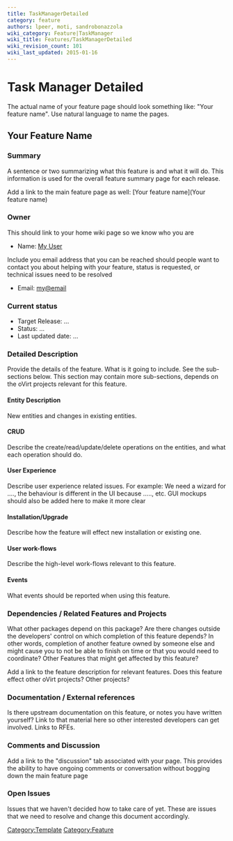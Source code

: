 ```yaml
---
title: TaskManagerDetailed
category: feature
authors: lpeer, moti, sandrobonazzola
wiki_category: Feature|TaskManager
wiki_title: Features/TaskManagerDetailed
wiki_revision_count: 101
wiki_last_updated: 2015-01-16
---
```


# Task Manager Detailed

The actual name of your feature page should look something like: "Your feature name". Use natural language to name the pages.

## Your Feature Name

### Summary

A sentence or two summarizing what this feature is and what it will do. This information is used for the overall feature summary page for each release.

Add a link to the main feature page as well: [Your feature name](Your feature name)

### Owner

This should link to your home wiki page so we know who you are

*   Name: [ My User](User:MyUser)

Include you email address that you can be reached should people want to contact you about helping with your feature, status is requested, or technical issues need to be resolved

*   Email: <my@email>

### Current status

*   Target Release: ...
*   Status: ...
*   Last updated date: ...

### Detailed Description

Provide the details of the feature. What is it going to include. See the sub-sections below. This section may contain more sub-sections, depends on the oVirt projects relevant for this feature.

#### Entity Description

New entities and changes in existing entities.

#### CRUD

Describe the create/read/update/delete operations on the entities, and what each operation should do.

#### User Experience

Describe user experience related issues. For example: We need a wizard for ...., the behaviour is different in the UI because ....., etc. GUI mockups should also be added here to make it more clear

#### Installation/Upgrade

Describe how the feature will effect new installation or existing one.

#### User work-flows

Describe the high-level work-flows relevant to this feature.

#### Events

What events should be reported when using this feature.

### Dependencies / Related Features and Projects

What other packages depend on this package? Are there changes outside the developers' control on which completion of this feature depends? In other words, completion of another feature owned by someone else and might cause you to not be able to finish on time or that you would need to coordinate? Other Features that might get affected by this feature?

Add a link to the feature description for relevant features. Does this feature effect other oVirt projects? Other projects?

### Documentation / External references

Is there upstream documentation on this feature, or notes you have written yourself? Link to that material here so other interested developers can get involved. Links to RFEs.

### Comments and Discussion

Add a link to the "discussion" tab associated with your page. This provides the ability to have ongoing comments or conversation without bogging down the main feature page

### Open Issues

Issues that we haven't decided how to take care of yet. These are issues that we need to resolve and change this document accordingly.

<Category:Template> <Category:Feature>
